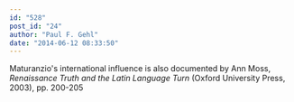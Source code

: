```yaml
---
id: "528"
post_id: "24"
author: "Paul F. Gehl"
date: "2014-06-12 08:33:50"
---
```

Maturanzio's international influence is also documented by Ann Moss, <em>Renaissance Truth and the Latin Language Turn</em> (Oxford University Press, 2003), pp. 200-205
